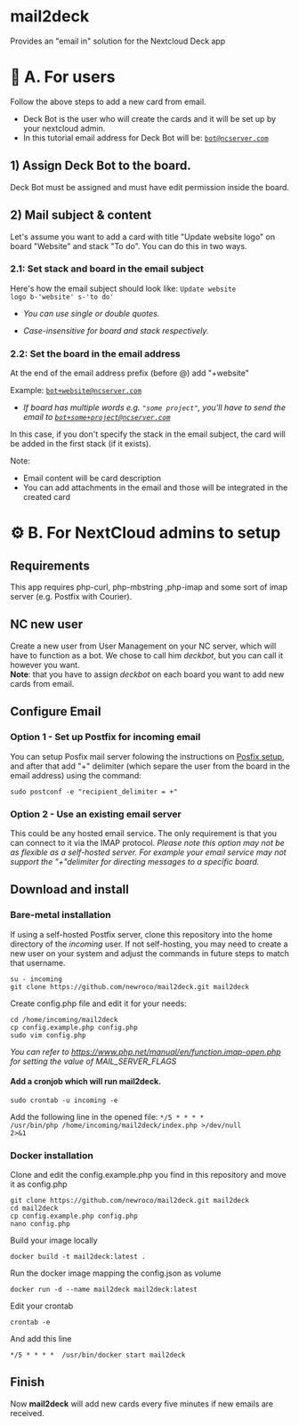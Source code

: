 # mail2deck
Provides an "email in" solution for the Nextcloud Deck app
# 🚀 A. For users
Follow the above steps to add a new card from email.

* Deck Bot is the user who will create the cards and it will be set up by your nextcloud admin.
* In this tutorial email address for Deck Bot will be: <code>bot@ncserver.com</code>

## 1) Assign Deck Bot to the board.
Deck Bot must be assigned and must have edit permission inside the board.

## 2) Mail subject & content
Let's assume you want to add a card with title "Update website logo" on board "Website" and stack "To do".
You can do this in two ways.

### 2.1: Set stack and board in the email subject
Here's how the email subject should look like:
<code>Update website logo b-'website' s-'to do'</code>

* *You can use single or double quotes.*

* *Case-insensitive for board and stack respectively.*

### 2.2: Set the board in the email address
At the end of the email address prefix (before @) add "+website"

Example: <code>bot+website@ncserver.com</code>

* *If board has multiple words e.g. <code>"some project"</code>, you'll have to send the email to <code>bot+some+project@ncserver.com</code>*

In this case, if you don't specify the stack in the email subject, the card will be added in the first stack (if it exists).

Note:
* Email content will be card description
* You can add attachments in the email and those will be integrated in the created card

# ⚙️ B. For NextCloud admins to setup
## Requirements
This app requires php-curl, php-mbstring ,php-imap and some sort of imap server (e.g. Postfix with Courier).
## NC new user
Create a new user from User Management on your NC server, which will have to function as a bot. We chose to call him *deckbot*, but you can call it however you want.<br>
__Note__: that you have to assign *deckbot* on each board you want to add new cards from email.
## Configure Email
### Option 1 - Set up Postfix for incoming email
You can setup Posfix mail server folowing the instructions on [Posfix setup](https://docs.gitlab.com/ee/administration/reply_by_email_postfix_setup.html), and after that add "+" delimiter (which separe the user from the board in the email address) using the command:<br>
```
sudo postconf -e "recipient_delimiter = +"
```
### Option 2 - Use an existing email server
This could be any hosted email service. The only requirement is that you can connect to it via the IMAP protocol.
*Please note this option may not be as flexible as a self-hosted server. For example your email service may not support the "+"delimiter for directing messages to a specific board.*
## Download and install
### Bare-metal installation
If using a self-hosted Postfix server, clone this repository into the home directory of the *incoming* user. If not self-hosting, you may need to create a new user on your system and adjust the commands in future steps to match that username.<br>
```
su - incoming
git clone https://github.com/newroco/mail2deck.git mail2deck
```
Create config.php file and edit it for your needs: 
```
cd /home/incoming/mail2deck
cp config.example.php config.php
sudo vim config.php
```
*You can refer to https://www.php.net/manual/en/function.imap-open.php for setting the value of MAIL_SERVER_FLAGS*
#### Add a cronjob which will run mail2deck.
```
sudo crontab -u incoming -e
```
Add the following line in the opened file:
<code>*/5 * * * * /usr/bin/php /home/incoming/mail2deck/index.php >/dev/null 2>&1</code>

### Docker installation
Clone and edit the config.example.php you find in this repository and move it as config.php
```
git clone https://github.com/newroco/mail2deck.git mail2deck
cd mail2deck
cp config.example.php config.php
nano config.php
```

Build your image locally
```
docker build -t mail2deck:latest .
```

Run the docker image mapping the config.json as volume
```
docker run -d --name mail2deck mail2deck:latest
```

Edit your crontab
```
crontab -e
```

And add this line
```
*/5 * * * *  /usr/bin/docker start mail2deck
```

## Finish
Now __mail2deck__ will add new cards every five minutes if new emails are received.
